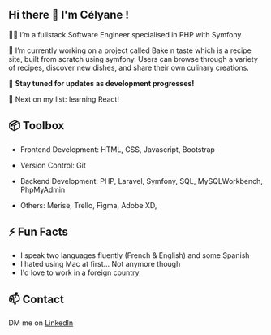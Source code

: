 ## Hi there 👋 I'm Célyane !

  👨‍💻 I’m a fullstack Software Engineer specialised in PHP with Symfony
  
  🔭 I’m currently working on a project called Bake n taste which is a recipe site, built from scratch using symfony. 
     Users can browse through a variety of recipes, discover new dishes, and share their own culinary creations. 
     
  🚀 **Stay tuned for updates as development progresses!**

  
  🌱 Next on my list: learning React!


## 📦 Toolbox

  - Frontend Development: HTML, CSS, Javascript, Bootstrap
  
  - Version Control: Git
    
  - Backend Development: PHP, Laravel, Symfony, SQL, MySQLWorkbench, PhpMyAdmin
    
  - Others: Merise, Trello, Figma, Adobe XD,  


## ⚡ Fun Facts

  - I speak two languages fluently (French & English) and some Spanish
  - I hated using Mac at first... Not anymore though 
  - I'd love to work in a foreign country

## 📫 Contact
   DM me on [LinkedIn](www.linkedin.com/in/célyanecolletin1)
   


